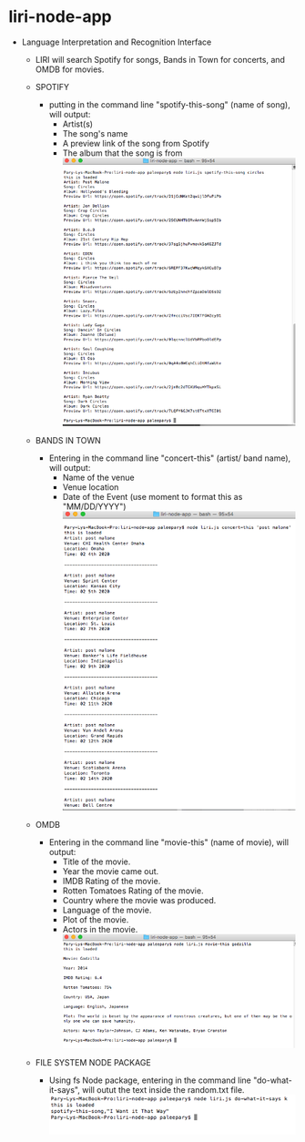 # liri-node-app

- Language Interpretation and Recognition Interface
    - LIRI will search Spotify for songs, Bands in Town for concerts, and OMDB for movies.
    
    - SPOTIFY
        - putting in the command line "spotify-this-song" (name of song), will output:
            - Artist(s)
            - The song's name
            - A preview link of the song from Spotify
            - The album that the song is from
            ![](images/spotify-img.png)

    - BANDS IN TOWN 
        - Entering in the command line "concert-this" (artist/ band name), will output:
            - Name of the venue
            - Venue location
            - Date of the Event (use moment to format this as "MM/DD/YYYY")
            ![](images/band-img.png)

    - OMDB 
        - Entering in the command line "movie-this" (name of movie), will output:
            -   Title of the movie.
            - Year the movie came out.
            - IMDB Rating of the movie.
            - Rotten Tomatoes Rating of the movie.
            - Country where the movie was produced.
            - Language of the movie.
            - Plot of the movie.
            - Actors in the movie.
            ![](images/omdb-img.png)
    
    - FILE SYSTEM NODE PACKAGE
        - Using fs Node package, entering in the command line "do-what-it-says", will outut the text inside the random.txt file.
        ![](images/do-what-it-says.png)
